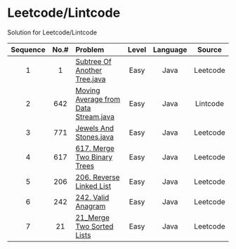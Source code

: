 
# Leetcode/Lintcode
Solution for Leetcode/Lintcode

|**Sequence**| **No.#**| **Problem**                         | **Level**     | **Language** |**Source**
|:--:|:----:| :-----                              |   :---:       |    :---:     | :--:     |
|1     |1    | [Subtree Of Another Tree.java](Java/572_SubtreeOfAnotherTree.java)  |    Easy       |    Java      |Leetcode 
|2     |642  | [Moving Average from Data Stream.java](Java/MovingAveragefromDataStream.java) | Easy|Java       |Lintcode  |
|3     |771  | [Jewels And Stones.java ](Java/771_JewelsAndStones.java)|Easy|Java|Leetcode  |
|4     |617   | [617. Merge Two Binary Trees](Java/617_MergeTwoBinaryTrees.java)|Easy |Java| Leetcode  |
|5     |206  | [206. Reverse Linked List](Java/206_ReverseLinkedList.java)|Easy |Java| Leetcode  |
|6     |242 | [242. Valid Anagram](Java/242_ValidAnagram.java)|Easy |Java| Leetcode  |
|7     |21 | [21_Merge Two Sorted Lists](Java/21_MergeTwoSortedLists.java)|Easy |Java| Leetcode  |
